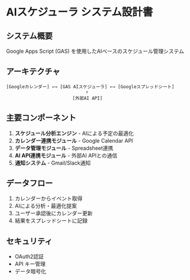 # AIスケジューラ システム設計書

## システム概要
Google Apps Script (GAS) を使用したAIベースのスケジュール管理システム

## アーキテクチャ
```
[Googleカレンダー] ←→ [GAS AIスケジューラ] ←→ [Googleスプレッドシート]
                              ↑
                         [外部AI API]
```

## 主要コンポーネント
1. **スケジュール分析エンジン** - AIによる予定の最適化
2. **カレンダー連携モジュール** - Google Calendar API
3. **データ管理モジュール** - Spreadsheet連携
4. **AI API連携モジュール** - 外部AI APIとの通信
5. **通知システム** - Gmail/Slack通知

## データフロー
1. カレンダーからイベント取得
2. AIによる分析・最適化提案
3. ユーザー承認後にカレンダー更新
4. 結果をスプレッドシートに記録

## セキュリティ
- OAuth2認証
- API キー管理
- データ暗号化
